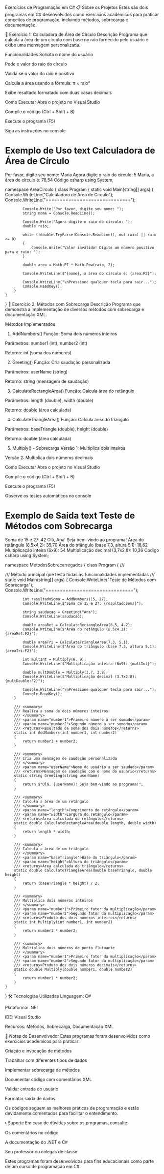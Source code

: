Exercícios de Programação em C#
📋 Sobre os Projetos
Estes são dois programas em C# desenvolvidos como exercícios acadêmicos para praticar conceitos de programação, incluindo métodos, sobrecarga e documentação.

🎯 Exercício 1: Calculadora de Área de Círculo
Descrição
Programa que calcula a área de um círculo com base no raio fornecido pelo usuário e exibe uma mensagem personalizada.

Funcionalidades
Solicita o nome do usuário

Pede o valor do raio do círculo

Valida se o valor do raio é positivo

Calcula a área usando a fórmula: π × raio²

Exibe resultado formatado com duas casas decimais

Como Executar
Abra o projeto no Visual Studio

Compile o código (Ctrl + Shift + B)

Execute o programa (F5)

Siga as instruções no console

Exemplo de Uso
text
Calculadora de Área de Círculo
==============================
Por favor, digite seu nome: Maria
Agora digite o raio do círculo: 5
Maria, a área do círculo é: 78,54
Código
csharp
using System;

namespace AreaCirculo
{
    class Program
    {
        static void Main(string[] args)
        {
            Console.WriteLine("Calculadora de Área de Círculo");
            Console.WriteLine("==============================");
            
            Console.Write("Por favor, digite seu nome: ");
            string nome = Console.ReadLine();
            
            Console.Write("Agora digite o raio do círculo: ");
            double raio;
            
            while (!double.TryParse(Console.ReadLine(), out raio) || raio <= 0)
            {
                Console.Write("Valor inválido! Digite um número positivo para o raio: ");
            }
            
            double area = Math.PI * Math.Pow(raio, 2);
            
            Console.WriteLine($"{nome}, a área do círculo é: {area:F2}");
            
            Console.WriteLine("\nPressione qualquer tecla para sair...");
            Console.ReadKey();
        }
    }
}
🎯 Exercício 2: Métodos com Sobrecarga
Descrição
Programa que demonstra a implementação de diversos métodos com sobrecarga e documentação XML.

Métodos Implementados
1. AddNumbers()
Função: Soma dois números inteiros

Parâmetros: number1 (int), number2 (int)

Retorno: int (soma dos números)

2. Greeting()
Função: Cria saudação personalizada

Parâmetros: userName (string)

Retorno: string (mensagem de saudação)

3. CalculateRectangleArea()
Função: Calcula área do retângulo

Parâmetros: length (double), width (double)

Retorno: double (área calculada)

4. CalculateTriangleArea()
Função: Calcula área do triângulo

Parâmetros: baseTriangle (double), height (double)

Retorno: double (área calculada)

5. Multiply() - Sobrecarga
Versão 1: Multiplica dois inteiros

Versão 2: Multiplica dois números decimais

Como Executar
Abra o projeto no Visual Studio

Compile o código (Ctrl + Shift + B)

Execute o programa (F5)

Observe os testes automáticos no console

Exemplo de Saída
text
Teste de Métodos com Sobrecarga
===============================
Soma de 15 e 27: 42
Olá, Ana! Seja bem-vindo ao programa!
Área do retângulo (8,5x4,2): 35,70
Área do triângulo (base 7,3, altura 5,1): 18,62
Multiplicação inteira (6x9): 54
Multiplicação decimal (3,7x2,8): 10,36
Código
csharp
using System;

namespace MetodosSobrecarregados
{
    class Program
    {
        /// <summary>
        /// Método principal que testa todas as funcionalidades implementadas
        /// </summary>
        static void Main(string[] args)
        {
            Console.WriteLine("Teste de Métodos com Sobrecarga");
            Console.WriteLine("===============================");
            
            int resultadoSoma = AddNumbers(15, 27);
            Console.WriteLine($"Soma de 15 e 27: {resultadoSoma}");
            
            string saudacao = Greeting("Ana");
            Console.WriteLine(saudacao);
            
            double areaRet = CalculateRectangleArea(8.5, 4.2);
            Console.WriteLine($"Área do retângulo (8.5x4.2): {areaRet:F2}");
            
            double areaTri = CalculateTriangleArea(7.3, 5.1);
            Console.WriteLine($"Área do triângulo (base 7.3, altura 5.1): {areaTri:F2}");
            
            int multInt = Multiply(6, 9);
            Console.WriteLine($"Multiplicação inteira (6x9): {multInt}");
            
            double multDouble = Multiply(3.7, 2.8);
            Console.WriteLine($"Multiplicação decimal (3.7x2.8): {multDouble:F2}");
            
            Console.WriteLine("\nPressione qualquer tecla para sair...");
            Console.ReadKey();
        }
        
        /// <summary>
        /// Realiza a soma de dois números inteiros
        /// </summary>
        /// <param name="number1">Primeiro número a ser somado</param>
        /// <param name="number2">Segundo número a ser somado</param>
        /// <returns>Resultado da soma dos dois números</returns>
        static int AddNumbers(int number1, int number2)
        {
            return number1 + number2;
        }
        
        /// <summary>
        /// Cria uma mensagem de saudação personalizada
        /// </summary>
        /// <param name="userName">Nome do usuário a ser saudado</param>
        /// <returns>Mensagem de saudação com o nome do usuário</returns>
        static string Greeting(string userName)
        {
            return $"Olá, {userName}! Seja bem-vindo ao programa!";
        }
        
        /// <summary>
        /// Calcula a área de um retângulo
        /// </summary>
        /// <param name="length">Comprimento do retângulo</param>
        /// <param name="width">Largura do retângulo</param>
        /// <returns>Área calculada do retângulo</returns>
        static double CalculateRectangleArea(double length, double width)
        {
            return length * width;
        }
        
        /// <summary>
        /// Calcula a área de um triângulo
        /// </summary>
        /// <param name="baseTriangle">Base do triângulo</param>
        /// <param name="height">Altura do triângulo</param>
        /// <returns>Área calculada do triângulo</returns>
        static double CalculateTriangleArea(double baseTriangle, double height)
        {
            return (baseTriangle * height) / 2;
        }
        
        /// <summary>
        /// Multiplica dois números inteiros
        /// </summary>
        /// <param name="number1">Primeiro fator da multiplicação</param>
        /// <param name="number2">Segundo fator da multiplicação</param>
        /// <returns>Produto dos dois números inteiros</returns>
        static int Multiply(int number1, int number2)
        {
            return number1 * number2;
        }
        
        /// <summary>
        /// Multiplica dois números de ponto flutuante
        /// </summary>
        /// <param name="number1">Primeiro fator da multiplicação</param>
        /// <param name="number2">Segundo fator da multiplicação</param>
        /// <returns>Produto dos dois números decimais</returns>
        static double Multiply(double number1, double number2)
        {
            return number1 * number2;
        }
    }
}
🛠️ Tecnologias Utilizadas
Linguagem: C#

Plataforma: .NET

IDE: Visual Studio

Recursos: Métodos, Sobrecarga, Documentação XML

📝 Notas do Desenvolvedor
Estes programas foram desenvolvidos como exercícios acadêmicos para praticar:

Criação e invocação de métodos

Trabalhar com diferentes tipos de dados

Implementar sobrecarga de métodos

Documentar código com comentários XML

Validar entrada do usuário

Formatar saída de dados

Os códigos seguem as melhores práticas de programação e estão devidamente comentados para facilitar o entendimento.

📞 Suporte
Em caso de dúvidas sobre os programas, consulte:

Os comentários no código

A documentação do .NET e C#

Seu professor ou colegas de classe

Estes programas foram desenvolvidos para fins educacionais como parte de um curso de programação em C#.
